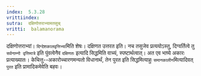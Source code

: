 ```yaml
---
index:  5.3.28
vrittiindex: 
sutra:  दक्षिणोत्तराभ्यामतसुच्
vritti:  balamanorama 
---
```


दक्षिणोत्तराभ्यां। `दिग्देशकालवृत्तिभ्या`मिति शेषः। दक्षिणत उत्तरत इति। नच तसुजेव प्रत्ययोऽस्तु, दिग्वर्तित्वे तु `सर्वनाम्नो वृत्तिमात्रे` इति पुंवत्वेनैव `दक्षिणतः` इत्यादि सिद्धमिति वाच्यं, स्पष्टार्थत्वात्। अत एव भाष्ये अकारः प्रत्याख्यातः। केचित्तु--अकारोच्चारणमन्यतो विधानार्थं, तेन पुरत इति सिद्धमित्याहुः `समानकालीन`मित्यादिवत् `पुरत` इति प्रामादिकमेवेति बहवः। 

